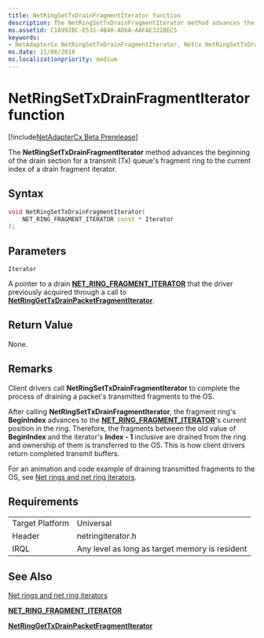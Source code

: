 ```yaml
---
title: NetRingSetTxDrainFragmentIterator function
description: The NetRingSetTxDrainFragmentIterator method advances the beginning of the drain section for a transmit (Tx) queue's fragment ring to the current index of a drain fragment iterator.
ms.assetid: C1A992BC-E531-4B40-AD6A-AAFAE322BEC5
keywords:
- NetAdapterCx NetRingSetTxDrainFragmentIterator, NetCx NetRingSetTxDrainFragmentIterator
ms.date: 11/08/2018
ms.localizationpriority: medium
---
```


# NetRingSetTxDrainFragmentIterator function

[!include[NetAdapterCx Beta Prerelease](../netcx-beta-prerelease.md)]

The **NetRingSetTxDrainFragmentIterator** method advances the beginning of the drain section for a transmit (Tx) queue's fragment ring to the current index of a drain fragment iterator.

## Syntax

```cpp
void NetRingSetTxDrainFragmentIterator(
    NET_RING_FRAGMENT_ITERATOR const * Iterator
);
```

## Parameters

`Iterator`

A pointer to a drain [**NET_RING_FRAGMENT_ITERATOR**](net-ring-fragment-iterator.md) that the driver previously acquired through a call to [**NetRingGetTxDrainPacketFragmentIterator**](netringgettxdrainpacketfragmentiterator.md).

## Return Value

None. 

## Remarks

Client drivers call **NetRingSetTxDrainFragmentIterator** to complete the process of draining a packet's transmitted fragments to the OS.

After calling **NetRingSetTxDrainFragmentIterator**, the fragment ring's **BeginIndex** advances to the [**NET_RING_FRAGMENT_ITERATOR**](net-ring-fragment-iterator.md)'s current position in the ring. Therefore, the fragments between the old value of **BeginIndex** and the iterator's **Index - 1** inclusive are drained from the ring and ownership of them is transferred to the OS. This is how client drivers return completed transmit buffers.

For an animation and code example of draining transmitted fragments to the OS, see [Net rings and net ring iterators](net-rings-and-net-ring-iterators.md).

## Requirements

|  |  |
| --- | --- |
| Target Platform | Universal |
| Header | netringiterator.h |
| IRQL | Any level as long as target memory is resident |

## See Also

[Net rings and net ring iterators](net-rings-and-net-ring-iterators.md)

[**NET_RING_FRAGMENT_ITERATOR**](net-ring-fragment-iterator.md)

[**NetRingGetTxDrainPacketFragmentIterator**](netringgettxdrainpacketfragmentiterator.md)